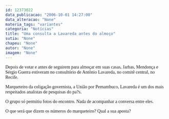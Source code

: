 ```yaml
---
id: 12373022
data_publicacao: "2006-10-01 14:27:00"
data_alteracao: "None"
materia_tags: "variantes"
categoria: "Notícias"
title: "Uma consulta a Lavareda antes do almoço"
sutia: "None"
chapeu: "None"
autor: "None"
imagem: "None"
---
```

<p><P><FONT face=Verdana>Depois de votar e antes de seguirem para almoçar em suas casas, Jarbas, Mendonça e Sérgio Guerra estiveram no consultório de Antônio Lavareda, no comitê central, no Recife.</FONT></P></p>
<p><P><FONT face=Verdana>Marqueteiro da coligação governista, a União por Pernambuco, Lavareda é um dos mais respeitados analistas de pesquisas do pa?s.</FONT></P></p>
<p><P><FONT face=Verdana>O grupo só permitiu fotos do encontro. Nada de acompanhar a conversa entre eles. </FONT></P></p>
<p><P><FONT face=Verdana>O que será que dizem os números do marqueteiro? Qual a sua aposta?</FONT></P> </p>

